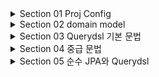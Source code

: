 <details>
<summary>Section 01 Proj Config </summary></summary>
<div markdown="1">

### build.gradle
```groovy
plugins {
	id 'java'
	id 'org.springframework.boot' version '3.0.0'
	id 'io.spring.dependency-management' version '1.1.0'
}

group = 'study'
version = '0.0.1-SNAPSHOT'
sourceCompatibility = '17'

configurations {
	compileOnly {
		extendsFrom annotationProcessor
	}
}

repositories {
	mavenCentral()
}

dependencies {
	implementation 'org.springframework.boot:spring-boot-starter-data-jpa'
	implementation 'org.springframework.boot:spring-boot-starter-web'
	compileOnly 'org.projectlombok:lombok'
	runtimeOnly 'com.h2database:h2'
	annotationProcessor 'org.projectlombok:lombok'
	testImplementation 'org.springframework.boot:spring-boot-starter-test'

	// Querydsl 추가
	implementation 'com.querydsl:querydsl-jpa:5.0.0:jakarta'
	annotationProcessor "com.querydsl:querydsl-apt:${dependencyManagement.importedProperties['querydsl.version']}:jakarta"
	annotationProcessor "jakarta.annotation:jakarta.annotation-api"
	annotationProcessor "jakarta.persistence:jakarta.persistence-api"

}

tasks.named('test') {
	useJUnitPlatform()
}
```
</div>
</details>


<details>
<summary>Section 02 domain model</summary></summary>
<div markdown="1">


![img.png](img.png)

</div>
</details>


<details>
<summary>Section 03 Querydsl 기본 문법</summary></summary>
<div markdown="1">

### JPQL 사용 예시
```java
    @Test
    public void startJPQL() throws Exception {
        Member findMember = em.createQuery("select m from Member m where m.username = :username", Member.class)
                .setParameter("username", "member1")
                .getSingleResult();
        assertThat(findMember.getUsername()).isEqualTo("member1");
     }
```

### Querydsl 사용 예시

```java
     @Test
     public void startQuerydsl() throws Exception {

         JPAQueryFactory queryFactory = new JPAQueryFactory(em);
         QMember m = new QMember("m");

         Member findMember = queryFactory
                 .select(m)
                 .from(m)
                 .where(m.username.eq("member1"))
                 .fetchOne();

         assertThat(findMember.getUsername()).isEqualTo("member1");

      }
```
- JPQL 실행 시점 오류, Querydsl 컴파일 오류
- JPQL 파라미터 바인딩 직접, Querydsl 파라미터 바인딩 자동처리
- JPAQueryFactory를 필드로 제공하면 동시성 문제는 어떻게 될까? 
  - 동시성 문제는 JPAQueryFactory를 생성할 때 제공하는 EntityManager에 달려있다.
  - 스프링 프레임워크는 여러 쓰레드에서 동시에 같은 EntityManager에 접근해도, 트랜잭션 마다 별도의 영속성 컨텍스트를 제공하기 때문에, 동시성 문제는 걱정하지 않아도 된다.

### 기본 Q-Type 활용
- Qtype이란 쿼리를 빌드하기 위한 타입
- Q클래스 인스턴스를 사용하는 2가지 방법

```java
QMember qMember = new QMember("m"); //별칭 직접 지정
Qmember qMember = Qmember.member; //기본 인스턴스 사용
```

### 검색 조건 쿼리
- Querydsl은 JPQL이 제공하는 모든 검색 조건을 제공한다.

```java
member.username.eq("member1") // username = 'member1'
member.username.ne("member1") //username != 'member1'
member.username.eq("member1").not() // username != 'member1'
member.username.isNotNull() //이름이 is not null
member.age.in(10, 20) // age in (10,20)
member.age.notIn(10, 20) // age not in (10, 20)
member.age.between(10,30) //between 10, 30
member.age.goe(30) // age >= 30
member.age.gt(30) // age > 30
member.age.loe(30) // age <= 30
member.age.lt(30) // age < 30
member.username.like("member%") //like 검색
member.username.contains("member") // like ‘%member%’ 검색
member.username.startsWith("member") //like ‘member%’ 검색
...
```

### AND 조건을 파라미터로 처리

```java 

    @Test
    public void searchAndParam() throws Exception {
        Member findMember = queryFactory
                .select(member)
                .from(member)
                .where(
                        member.username.eq("member1"),
                        member.age.eq(10)
                )
                .fetchOne();
        assertThat(findMember.getUsername()).isEqualTo("member1");
    }

```
- where()에 파라미터로 검색조건을 추가하면 AND조건이 추가됨
- 이 경우 null 값은 무시 -> 메서드 추출을 활용해서 동적 쿼리를 깔끔하게 만들 수 있음

### 결과 조회
- fetch(): 리스트 조회, 데이터 없으면 빈 리스트 반환
- fetchOne(): 단 건 조회
  - 결과가 없으면 null
  - 결과가 둘 이상이면 NonUniqueResultException
- fetchFirst(): limit(1).fetchOne()
- fetchResults(): 페이징 정보 포함, totalCount 쿼리 추가 실행
- fetchCount(): count 쿼리로 변경해서 수 조회

```java

    @Test
    public void resultFetch() throws Exception {
        //리스트 조회
        List<Member> fetch = queryFactory
                .select(member)
                .from(member)
                .fetch();
        //단건 조회
        Member fetchOne = queryFactory
                .selectFrom(member)
                .fetchOne();
        //limit(1) 조회
        Member fetchFirst = queryFactory
                .selectFrom(member)
                .fetchFirst();

        //fetchResults.getTotal() 제공 등등 페이징 관련 제공
        QueryResults<Member> fetchResults = queryFactory
                .selectFrom(member)
                .fetchResults();
        fetchResults.getTotal();
        fetchResults.getLimit();
        fetchResults.getOffset();

        //countQuery
        long total = queryFactory
                .selectFrom(member)
                .fetchCount();

    }

```

### 정렬

```java

    /**
     * 1. 나이 내림 차순(desc)
     * 2. 회원 이름 올림차순(asc)
     * 단 2에서 회원 이름이 없으면 마지막에 출력(nulls last)
     */
    @Test
    public void sort() throws Exception {
        em.persist(new Member(null, 100));
        em.persist(new Member("member5", 100));
        em.persist(new Member("member6", 100));

        List<Member> result = queryFactory
                .selectFrom(member)
                .where(member.age.eq(100))
                .orderBy(member.age.desc(), member.username.asc().nullsLast())
                .fetch();

        Member member5 = result.get(0);
        Member member6 = result.get(1);
        Member memberNull = result.get(2);

        assertThat(member5.getUsername()).isEqualTo("member5");
        assertThat(member6.getUsername()).isEqualTo("member6");
        assertThat(memberNull.getUsername()).isNull();

    }

```

### 페이징

- 조회 건수 제한


```java
    @Test
    public void paging1() throws Exception {
        List<Member> result = queryFactory
                .selectFrom(member)
                .orderBy(member.username.desc())
                .offset(1)
                .limit(2)
                .fetch();
        assertThat(result.size()).isEqualTo(2);
    }
```

- 전체 조회 수가 필요한 경우

```java


    @Test
    public void paging2() throws Exception {
        QueryResults<Member> queryResults = queryFactory
                .selectFrom(member)
                .orderBy(member.username.desc())
                .offset(1)
                .limit(2)
                .fetchResults();
        assertThat(queryResults.getTotal()).isEqualTo(4);
        assertThat(queryResults.getLimit()).isEqualTo(2);
        assertThat(queryResults.getOffset()).isEqualTo(1);
        assertThat(queryResults.getResults().size()).isEqualTo(2);

    }


```

### 집합


```java
    @Test
    public void aggregation() throws Exception {
        List<Tuple> result = queryFactory
                .select(
                        member.count(),
                        member.age.sum(),
                        member.age.avg(),
                        member.age.max(),
                        member.age.min())
                .from(member)
                .fetch();

        Tuple tuple = result.get(0);
        assertThat(tuple.get(member.count())).isEqualTo(4);
        assertThat(tuple.get(member.age.sum())).isEqualTo(100);
        assertThat(tuple.get(member.age.avg())).isEqualTo(25);
        assertThat(tuple.get(member.age.max())).isEqualTo(40);
        assertThat(tuple.get(member.age.min())).isEqualTo(10);

    }


```


### GroupBy

```java


    /**
     * 팀의 이름과 각 팀의 평균 연령을 구해라
     * @throws Exception
     */
    @Test
    public void group() throws Exception {
        List<Tuple> result = queryFactory
                .select(team.name, member.age.avg())
                .from(member)
                .join(member.team, team)
                .groupBy(team.name)
                .fetch();

        Tuple teamA = result.get(0);
        Tuple teamB = result.get(1);

        assertThat(teamA.get(team.name)).isEqualTo("teamA");
        assertThat(teamA.get(member.age.avg())).isEqualTo(15);

        assertThat(teamB.get(team.name)).isEqualTo("teamB");
        assertThat(teamB.get(member.age.avg())).isEqualTo(35);


    }

```
- 그룹화된 결과를 제한하려면 having을 추가하자


```java

        …
        .groupBy(item.price)
        .having(item.price.gt(1000))
        …

```

### 조인 - 기본 조인
- 기본 조인: 조인의 기본 문법은 첫 번쟤 파라미터에 조인 대상을 지정하고, 두 번째 파라미터에 별칭으로 사용할 Q 타입을 지정하면 된다.

```java

    @Test
    public void join() throws Exception {
        List<Member> result = queryFactory
                .selectFrom(member)
                .join(member.team, team)
                .where(team.name.eq("teamA"))
                .fetch();

        assertThat(result)
                .extracting("username")
                .containsExactly("member1", "member2");
    }
```

### 세타 조인
- 연관관계가 없는 필드로 조인

```java


    @Test
    public void theta_join() throws Exception {
        em.persist(new Member("teamA"));
        em.persist(new Member("teamB"));

        List<Member> result = queryFactory
                .select(member)
                .from(member, team)
                .where(member.username.eq(team.name))
                .fetch();

        assertThat(result)
                .extracting("username")
                .containsExactly("teamA", "teamB");
    }



```
- from 절에 여러 엔티티를 선택함으로서 세타 조인이 가능하다
- 외부 조인이 불가능하다. 다음에 설명할 조인 on을 사용하면 외부 조인 가능

### 조인 ON절

- ON절을 활용하면
  - 조인 대상을 필터링 할 수 있고
  - 연관관계가 없는 엔티티의 외부 조인이 가능하다.

1. 조인 대상 필터링

```java


    /**
     * 회원과 팀을 조인, 팀 이름이 teamA인 팀만 조인, 회원은 모두 조회
     * JPQL: select m, t from Member m left join m.team t on t.name = 'teamA'
     * @throws Exception
     */
    @Test
    public void join_on_filtering() throws Exception {

        List<Tuple> teamA = queryFactory
                .select(member, team)
                .from(member)
                .leftJoin(member.team, team).on(team.name.eq("teamA"))
                .fetch();
    }

```

2. 연관관계 없는 엔티티 외부 조인

```java

    /**
     * 연관관계 없는 엔티티 외부 조인
     * @throws Exception
     */
    @Test
    public void join_on_no_relation() throws Exception {
        em.persist(new Member("teamA"));
        em.persist(new Member("teamB"));

        List<Tuple> result = queryFactory
                .select(member, team)
                .from(member)
                .leftJoin(team).on(member.username.eq(team.name))
                .fetch();

        assertThat(result)
                .extracting("username")
                .containsExactly("teamA", "teamB");
    }

```


### 페치 조인

```java


    @Test
    public void fetchJoin() throws Exception {
        em.flush();
        em.clear();

        Member member1 = queryFactory
                .selectFrom(member)
                .join(member.team, team).fetchJoin()
                .where(member.username.eq("member1"))
                .fetchOne();
    }

```

### 서브 쿼리

```java 
    /**
     * 나이가 가장 많은 회원 조회
     * @throws Exception
     */
    @Test
    public void subQuery() throws Exception {
        QMember memberSub = new QMember("memberSub");
        List<Member> result = queryFactory
                .selectFrom(member)
                .where(member.age.eq(select(memberSub.age.max())
                        .from(memberSub)
                ))
                .fetch();

        assertThat(result).extracting("age")
                .containsExactly(40);

    }


    /**
     * 나이가 평균 이상인 회원 조회
     * @throws Exception
     */
    @Test
    public void subQueryGoe() throws Exception {
        QMember memberSub = new QMember("memberSub");
        List<Member> result = queryFactory
                .selectFrom(member)
                .where(member.age.goe(select(memberSub.age.avg())
                        .from(memberSub)
                ))
                .fetch();

        assertThat(result).extracting("age")
                .containsExactly(30, 40);

    }



    @Test
    public void subQueryIn() throws Exception {
        QMember memberSub = new QMember("memberSub");
        List<Member> result = queryFactory
                .selectFrom(member)
                .where(member.age.in(
                        select(memberSub.age)
                                .from(memberSub)
                                .where(memberSub.age.gt(10))
                ))
                .fetch();

        assertThat(result).extracting("age")
                .containsExactly(20, 30, 40);

    }

    @Test
    public void selectSubQuery() throws Exception {

        QMember memberSub = new QMember("memberSub");
        List<Tuple> result = queryFactory
                .select(member.username,
                        select(memberSub.age.avg())
                                .from(memberSub))
                .from(member)
                .fetch();

        for (Tuple tuple : result) {
            System.out.println("tuple = " + tuple);
        }
    }

```
- from절의 서브 쿼리 한계
  - JPA JPQL 서브쿼리의 한계점으로 form 절의 서브쿼리는 지원하지 않는다.
  - 당연히 Querydsl도 지원하지 않는다.
  - 하이버네이트 구현체를 사용하면 select 절의 서브쿼리는 지웒나다.
  - querydsl도 하이버네이트 구현체를 사용하면 select절의 서브쿼리를 지원한다.
- from절의 서브 쿼리 해결방안
  - 서브쿼리를 join으로 변경한다. (가능한 상황도 있고 불가능한 상황도 있다)
  - 애플리케이션에서 쿼리를 2번 분리해서 실행한다
  - nativeSQL을 사용한다.
  - 그런데 DB에게 어디까지 일을 시켜야 될 지 한번 고민해봐라
  - 복잡한 서브쿼리가 필요한 경우 그냥 애플리케이션에서 처리하는 것이 더 효율적일 수 있기 때문이다

### Case문

```java

    @Test
    public void basicCase() throws Exception {

        List<String> result = queryFactory
                .select(member.age
                        .when(10).then("열살")
                        .when(20).then("스무살")
                        .otherwise("기타"))
                .from(member)
                .fetch();
        for (String s : result) {
            System.out.println("s = " + s);
        }
    }

    @Test
    public void complexCase() throws Exception {

        List<String> res = queryFactory
                .select(new CaseBuilder()
                        .when(member.age.between(0, 20)).then("0~20살")
                        .when(member.age.between(21, 30)).then("21~30살")
                        .otherwise("기타"))
                .from(member)
                .fetch();
        for (String re : res) {
            System.out.println("re = " + re);
        }
    }
```

### 상수, 문자 더하기

```java

    @Test
    public void constant() throws Exception {
        List<Tuple> result = queryFactory
                .select(member.username, Expressions.constant("A"))
                .from(member)
                .fetch();

        for (Tuple tuple : result) {
            System.out.println("tuple = " + tuple);
        }
    }

    @Test
    public void concat() throws Exception {
        List<String> result = queryFactory
                .select(member.username.concat("_").concat(member.age.stringValue()))
                .from(member)
                .where(member.username.eq("member1"))
                .fetch();

        for (String s : result) {
            System.out.println("s = " + s);
        }
    }
```


</div>
</details>


<details>
<summary>Section 04 중급 문법 </summary></summary>
<div markdown="1">



</div>
</details>



<details>
<summary>Section 05 순수 JPA와 Querydsl </summary></summary>
<div markdown="1">

### 프로젝션 결과 반환 - 기본

- 프로젝션 대상이 하나
- 프로젝션 대상이 하나면 타입을 명확하게 지정할 수 있음

```java

    @Test
    public void simpleProjection() throws Exception {
        List<String> result = queryFactory
                .select(member.username)
                .from(member)
                .fetch();

        for (String s : result) {
            System.out.println("s = " + s);
        }
    }
```

- 프로젝션 대상이 둘 이상 
- 튜플 조회

```java


    @Test
    public void tupleProjection() throws Exception {
        List<Tuple> result = queryFactory
                .select(member.username, member.age)
                .from(member)
                .fetch();

        for (Tuple tuple : result) {
            String username = tuple.get(member.username);
            Integer age = tuple.get(member.age);
            System.out.println("username = " + username);
            System.out.println("age = " + age);
        }
    }


```

- 프로젝션과 결과 반환 - DTO 조회 (순수 JPA)
- 순수 JPA에서 DTO로 조회할 때는 new 명령어를 사용해야 함
- DTO의 package이름을 다 적어줘야해서 지저분함
- 생성자 방식만 지원함

```java


    @Test
    public void findDto() throws Exception {
        List<MemberDto> result = em.createQuery("select new study.querydsl.dto.MemberDto(m.username, m.age) from Member m", MemberDto.class)
                .getResultList();

        for (MemberDto memberDto : result) {
            System.out.println("memberDto = " + memberDto);
        }
    }

```

- Querydsl 빈 생성
- 결과를 DTO 반환할 때 사용
- 3가지 방법이 있다.
- 첫번째 프로퍼티 접근 by Setter

```java
    @Test
    public void findDtoBySetter() throws Exception {
        List<MemberDto> result = queryFactory
                .select(Projections.bean(MemberDto.class,
                        member.username,
                        member.age))
                .from(member)
                .fetch();

        for (MemberDto memberDto : result) {
            System.out.println("memberDto = " + memberDto);
        }
    }

```
- 필드 직접 접근

```java

    List<MemberDto> result = queryFactory
        .select(Projections.fields(MemberDto.class,member.username,member.age))
        .from(member)
        .fetch();
```
- 생성자 사용

```java

    @Test
    public void findDtoByConstructor() throws Exception {
        List<MemberDto> result = queryFactory
                .select(Projections.constructor(MemberDto.class,
                        member.username,
                        member.age))
                .from(member)
                .fetch();

        for (MemberDto memberDto : result) {
            System.out.println("memberDto = " + memberDto);
        }
    }

```
</div>
</details>
